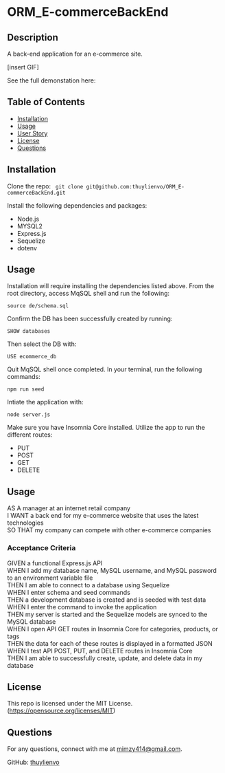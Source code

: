 # ORM_E-commerceBackEnd

## Description
  A back-end application for an e-commerce site. 

  [insert GIF]

  See the full demonstation here: 


  ## Table of Contents

  * [Installation](#installation)
  * [Usage](#usage)
  * [User Story](#userstory)
  * [License](#license)
  * [Questions](#questions)
  
  ## Installation   
  Clone the repo:
     ``` 
    git clone git@github.com:thuylienvo/ORM_E-commerceBackEnd.git   
    ```
          
  Install the following dependencies and packages:    
  * Node.js   
  * MYSQL2    
  * Express.js   
  * Sequelize   
  * dotenv    

  ## Usage 
  Installation will require installing the dependencies listed above. From the root directory, access MqSQL shell and run the following:    
  ```
  source de/schema.sql
  ```   
  Confirm the DB has been successfully created by running: 
  ``` 
  SHOW databases 
  ```
  Then select the DB with: 
  ```
  USE ecommerce_db
  ```
  Quit MqSQL shell once completed. In your terminal, run the following commands:   
  ```
  npm run seed
  ```
  Intiate the application with:
  ```
  node server.js
  ```

  Make sure you have Insomnia Core installed. Utilize the app to run the different routes:   
  * PUT   
  * POST   
  * GET   
  * DELETE   


  ## Usage 
  AS A manager at an internet retail company   
  I WANT a back end for my e-commerce website that uses the latest technologies   
  SO THAT my company can compete with other e-commerce companies   

  ### Acceptance Criteria
  GIVEN a functional Express.js API   
  WHEN I add my database name, MySQL username, and MySQL password to an environment variable file   
  THEN I am able to connect to a database using Sequelize   
  WHEN I enter schema and seed commands   
  THEN a development database is created and is seeded with test data   
  WHEN I enter the command to invoke the application   
  THEN my server is started and the Sequelize models are synced to the MySQL database   
  WHEN I open API GET routes in Insomnia Core for categories, products, or tags   
  THEN the data for each of these routes is displayed in a formatted JSON   
  WHEN I test API POST, PUT, and DELETE routes in Insomnia Core   
  THEN I am able to successfully create, update, and delete data in my database   
  ## License  

  This repo is licensed under the MIT License. (https://opensource.org/licenses/MIT) 

  ## Questions
  For any questions, connect with me at [mimzy414@gmail.com](mailto:mimzy414@gmail.com). 
  
  GitHub: [thuylienvo](https://github.com/thuylienvo) 


